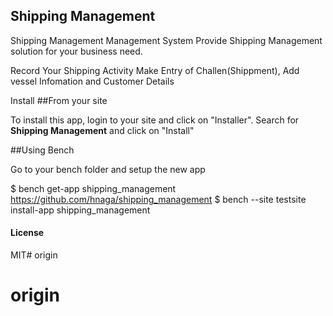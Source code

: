 ## Shipping Management

Shipping Management Management System
Provide Shipping Management solution for your business need.

Record Your Shipping Activity
Make Entry of Challen(Shippment), Add vessel Infomation and Customer Details

Install
##From your site

To install this app, login to your site and click on "Installer". Search for <b>Shipping Management</b> and click on "Install"

##Using Bench

Go to your bench folder and setup the new app

$ bench get-app shipping_management https://github.com/hnaga/shipping_management
$ bench --site testsite install-app shipping_management

#### License

MIT# origin
# origin
